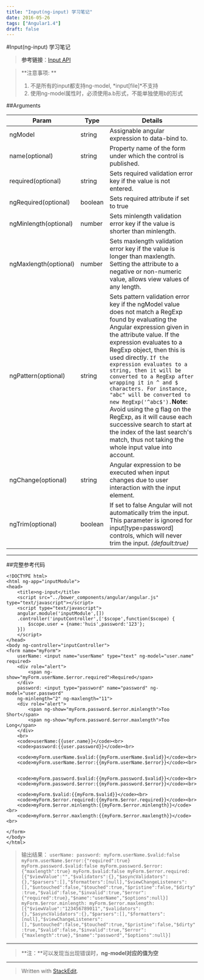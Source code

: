 ```yaml
---
title: "Input(ng-input) 学习笔记"
date: 2016-05-26
tags: ["Angular1.4"]
draft: false
---
```


#Input(ng-input) 学习笔记

> **参考链接**：[Input API](https://docs.angularjs.org/api/ng/directive/input)

> **注意事项: **
> 1. 不是所有的input都支持ng-model, *input[file]*不支持
> 2. 使用ng-model属性时，必须使用a.b形式，不能单独使用b的形式

##Arguments

| Param	| Type	| Details|
|--------|-----------|---------|
|ngModel	|string	|Assignable angular expression to data-bind to.|
|name(optional)|string	|Property name of the form under which the control is published.|
|required(optional)|string	|Sets required validation error key if the value is not entered.|
|ngRequired(optional)|boolean	|Sets required attribute if set to true|
|ngMinlength(optional)|number	|Sets minlength validation error key if the value is shorter than minlength.|
|ngMaxlength(optional)|number	|Sets maxlength validation error key if the value is longer than maxlength. Setting the attribute to a negative or non-numeric value, allows view values of any length.|
|ngPattern(optional)|string	|Sets pattern validation error key if the ngModel value does not match a RegExp found by evaluating the Angular expression given in the attribute value. If the expression evaluates to a RegExp object, then this is used directly. `If the expression evaluates to a string, then it will be converted to a RegExp after wrapping it in ^ and $ characters. For instance, "abc" will be converted to new RegExp('^abc$').`**Note:** Avoid using the g flag on the RegExp, as it will cause each successive search to start at the index of the last search's match, thus not taking the whole input value into account.|
|ngChange(optional)|string	|Angular expression to be executed when input changes due to user interaction with the input element.|
|ngTrim(optional)|boolean	|If set to false Angular will not automatically trim the input. This parameter is ignored for input[type=password] controls, which will never trim the input. *(default:true)* |


----------
##完整参考代码
```
<!DOCTYPE html>
<html ng-app="inputModule">
<head>
	<title>ng-input</title>
	<script src="../bower_components/angular/angular.js" type="text/javascript"></script>
	<script type="text/javascript">
	angular.module('inputModule',[])
	.controller('inputController',['$scope',function($scope) {
		$scope.user = {name:'huis',password:'123'};
	}])
	</script>
</head>
<body ng-controller="inputController">
<form name="myForm">
	userName: <input name="userName" type="text" ng-model="user.name" required>
	<div role="alert">
		<span ng-show="myForm.userName.$error.required">Required</span>
	</div>
	password: <input type="password" name="password" ng-model="user.password"
	ng-minlength="2" ng-maxlength="11">
	<div role="alert">
		<span ng-show="myForm.password.$error.minlength">Too Short</span>
		<span ng-show="myForm.password.$error.maxlength">Too Long</span>
	</div>
	<br>
	<code>userName:{{user.name}}</code><br>
	<code>password:{{user.password}}</code><br>

	<code>myForm.userName.$valid:{{myForm.userName.$valid}}</code><br>
	<code>myForm.userName.$error:{{myForm.userName.$error}}</code><br>


	<code>myForm.password.$valid:{{myForm.password.$valid}}</code><br>
	<code>myForm.password.$error:{{myForm.password.$error}}</code><br>

	<code>myForm.$valid:{{myForm.$valid}}</code><br>
	<code>myForm.$error.required:{{myForm.$error.required}}</code><br>	
	<code>myForm.$error.minlength:{{myForm.$error.minlength}}</code><br>
	<code>myForm.$error.maxlength:{{myForm.$error.maxlength}}</code><br>
	
</form>
</body>
</html>
```
>  输出结果：
> `userName:
password:
myForm.userName.$valid:false
myForm.userName.$error:{"required":true}
myForm.password.$valid:false
myForm.password.$error:{"maxlength":true}
myForm.$valid:false
myForm.$error.required:[{"$viewValue":"","$validators":{},"$asyncValidators":{},"$parsers":[],"$formatters":[null],"$viewChangeListeners":[],"$untouched":false,"$touched":true,"$pristine":false,"$dirty":true,"$valid":false,"$invalid":true,"$error":{"required":true},"$name":"userName","$options":null}]
myForm.$error.minlength:
myForm.$error.maxlength:[{"$viewValue":"123456789011","$validators":{},"$asyncValidators":{},"$parsers":[],"$formatters":[null],"$viewChangeListeners":[],"$untouched":false,"$touched":true,"$pristine":false,"$dirty":true,"$valid":false,"$invalid":true,"$error":{"maxlength":true},"$name":"password","$options":null}]`

-----------
> **注：**可以发现当出现错误时，**ng-model对应的值为空**

----------
> Written with [StackEdit](https://stackedit.io/).